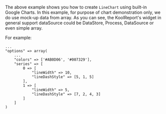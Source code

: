 The above example shows you how to create `LineChart` using built-in Google Charts. In this example, for purpose of chart demonstration only, we do use mock-up data from array. As you can see, the KoolReport's widget in general support dataSource could be DataStore, Process, DataSource or even simple array.

For example:

    ...
    "options" => array(
        ...
        "colors" => ['#AB0D06', '#007329'],
        "series" => [
            0 => [
                "lineWidth" => 10,
                "lineDashStyle" => [5, 1, 5]
            ],
            1 => [
                "lineWidth" => 5,
                "lineDashStyle" => [7, 2, 4, 3]
            ]
        ]
    )